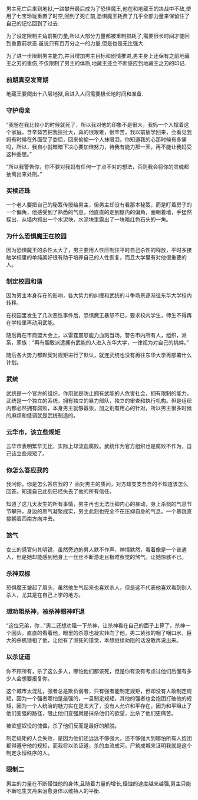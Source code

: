 男主死亡后来到地狱,一路攀升最后成为了恐惧魔王,他在和地藏王的决战中不敌,使用了七宝玲珑重置了时空,回到了死亡前,恐惧魔王耗费了几乎全部力量来保留住了自己的记忆回到了过去.

为了设定限制主角前期力量,所以大部分力量都被重制损耗了,需要很长时间才能回到重置前状态.虽说只有百万分之一的力量,但是也是无比强大.

为了进一步限制男主能力,并且增加男主目标和剧情推进,男主身上还保有之前地藏王之刃的重伤,不仅限制了男主的体质,地藏王还会不断感应到地藏王之刃的印记.

### 前期真空发育期

地藏王要爬出十八层地狱,且进入人间需要极长地时间和准备.

### 守护母亲

“我爸在我比较小的时候就死了，所以我对他的印象不是很大，我妈一个人撑着这个家庭，含辛茹苦把我拉扯大，真的很艰难，很辛苦，我以前放学回来，会看见我妈有时候在外面受了委屈，回来偷偷一个人抹眼泪，你知道我的心那时候有多痛吗，所以，我自小就暗暗下决心要加倍努力，待我有能力那一天，再不能让我妈受这种委屈。”

“所以我警告你，你不要对我妈有任何一丁点不对的想法，否则我会将你的灵魂都抽离出来处刑。”

### 买椟还珠

一个老人要把自己的秘笈传授给男主，但男主却没有看那本秘笈，而是盯着房子的一个偏角，他感受到了熟悉的气息，他直直的走到屋内的偏角，面朝着墙，手猛然探出，从墙内抓出一个水泥块，水泥块里露出了一块暗红色石头的一角。

### 为什么恐惧魔王在校园

因为恐惧魔王的杀性太大了，男主要用人性压制住平时自己杀性的释放，平时多接触学校里的单纯美好很有助于培养自己的人性恢复，而且大学里有对他很重要的人。

### 制定校园和谐

因为男主本身存在的影响，各大势力的纠缠和武统的斗争场景逐渐往东华大学校内转移。

在校园里发生了几次恶性事件后，恐惧魔王暴怒不已，要求校内学生，师生不得再在学校里再动用武能。

随后再在市商盟大会上，以雷霆震怒能力血溅当场，警告市内所有人，组织，派系，家族：“再有胆敢派遣拥有武能的人进入东华大学，一律视为对自己的挑衅。”

随后各大势力都默契对规矩进行了默认，就连武统也没有再往东华大学再部署什么计划。

### 武统

武统是一个官方的组织，作用就是防止拥有武能的人危害社会，拥有限制的能力，武统是一个独立的系统，拥有独立的暴力部队，独立的审查和执行机构。但是组织内都必然拥有腐败，本身男主就够嚣张，加之别有用心的针对，所以男主很多时候的麻烦和低调就是武统制造的。

### 云华市，该立些规矩

云华市表明繁华无比，实际上却流血腐败。武统作为官方组织也是腐败不作为，自己该立些规矩了。

### 你怎么答应我的

我问你，你是怎么答应我的？  面对男主的质问，对方却支支吾吾的不知道该怎么回答。知道自己此刻已经失去了他的所有信任。

知道了这几天发生的所有事情，男主再也无法压抑内心的暴动，身上杀戮的气息节节攀升，身边的黑气凝聚成实，男主此刻也完全不在压抑自身的气息。一个暴跳直接朝着西南方向冲去。

### 煞气

女三的感官何其明锐，虽然旁边的男人默不作声，神情默然，看着像是一个普通人，但是她却能感到他身上一丝丝不断游走且极难察觉的煞气。让她惊骇不已。

### 杀神双标

恐惧魔王皱起了眉头，虽然他生气起来也喜欢杀人，但是这不代表他喜欢看到别人杀人，尤其是在自己上学的地方。

### 想劝阻杀神，被杀神眼神吓退

“这位兄弟，你..."男二还想劝阻一下杀神，让杀神看在自己的面子上算了，杀神一个回头，直直的看着他，眼里的杀意也凝实转向了他，男二紧张的咽了咽口水，巨大的杀机锁相了他，让他有了濒死的错觉，本想继续劝阻的话没敢再说出来。

### 以杀证道

你不顾所有，杀了这么多人，哪怕他们都该死，但是你有没有考虑过他们后面有多少人会想要报复你。

这个城市太混乱，强者总是欺负弱者，只有强者能制定规矩，但却没有人敢制定规矩，因为一个强者哪怕是最强的，一旦制定规矩，其他的强者也会抱团打破他的规矩，因为一个人统治的魅力实在是太大了，没有人允许和平存在，因为和平阻止了他们变强的路径，阻止他们变强就是抹杀他们的欲望，比杀了他们更痛苦。

被欲望奴役的傀儡，杀了他们反而是最好的解脱。

制定规矩的人会失败，是因为他们还远远不够强大，还不够强大到哪怕所有人抱团都得遵守他的规矩，而我将以杀证道，杀的血流成河，尸筑成城来证明我就是这个制定永恒秩序的人。


### 限制二

男主的力量在不断侵蚀他的身体,且随着力量的增长,侵蚀的速度越来越强,男主只能不断吃生灵丹来治愈身体以维持人的平衡.
